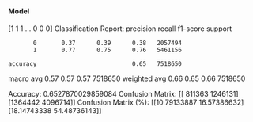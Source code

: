 #### Model
[1 1 1 ... 0 0 0]
Classification Report:
              precision    recall  f1-score   support

           0       0.37      0.39      0.38   2057494
           1       0.77      0.75      0.76   5461156

    accuracy                           0.65   7518650
   macro avg       0.57      0.57      0.57   7518650
weighted avg       0.66      0.65      0.66   7518650

Accuracy: 0.6527870029859084
Confusion Matrix:
[[ 811363 1246131]
 [1364442 4096714]]
Confusion Matrix (%):
[[10.79133887 16.57386632]
 [18.14743338 54.48736143]]
